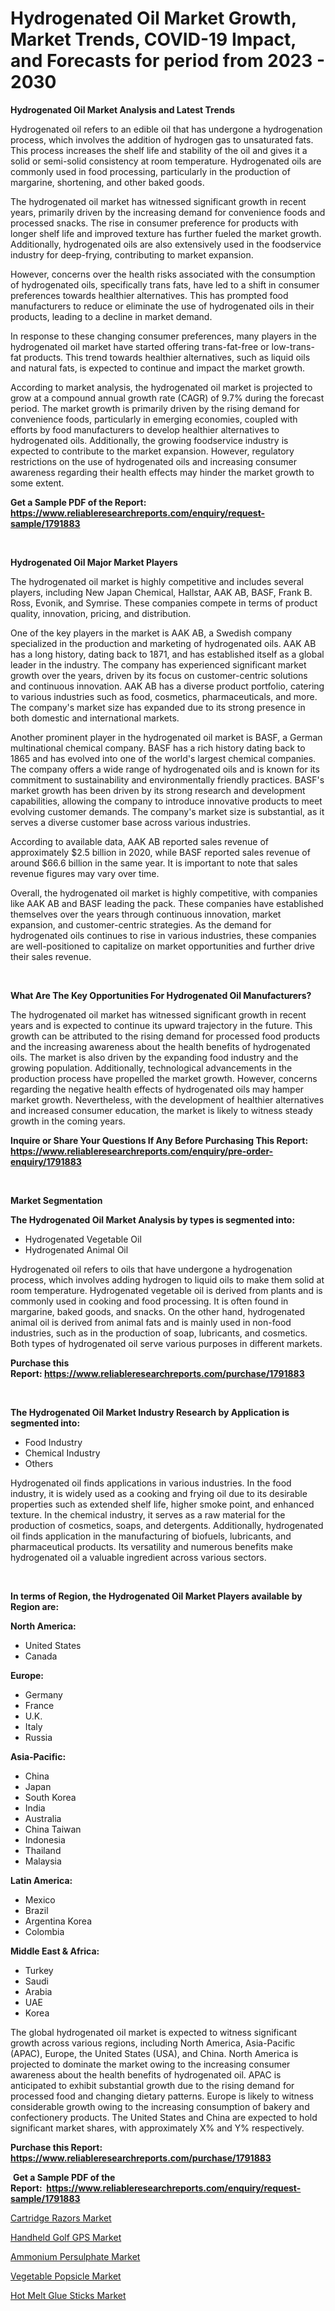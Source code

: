<p><h1>Hydrogenated Oil Market Growth, Market Trends, COVID-19 Impact, and Forecasts for period from 2023 - 2030</h1></p><p><strong>Hydrogenated Oil Market Analysis and Latest Trends</strong></p>
<p><p>Hydrogenated oil refers to an edible oil that has undergone a hydrogenation process, which involves the addition of hydrogen gas to unsaturated fats. This process increases the shelf life and stability of the oil and gives it a solid or semi-solid consistency at room temperature. Hydrogenated oils are commonly used in food processing, particularly in the production of margarine, shortening, and other baked goods.</p><p>The hydrogenated oil market has witnessed significant growth in recent years, primarily driven by the increasing demand for convenience foods and processed snacks. The rise in consumer preference for products with longer shelf life and improved texture has further fueled the market growth. Additionally, hydrogenated oils are also extensively used in the foodservice industry for deep-frying, contributing to market expansion.</p><p>However, concerns over the health risks associated with the consumption of hydrogenated oils, specifically trans fats, have led to a shift in consumer preferences towards healthier alternatives. This has prompted food manufacturers to reduce or eliminate the use of hydrogenated oils in their products, leading to a decline in market demand.</p><p>In response to these changing consumer preferences, many players in the hydrogenated oil market have started offering trans-fat-free or low-trans-fat products. This trend towards healthier alternatives, such as liquid oils and natural fats, is expected to continue and impact the market growth.</p><p>According to market analysis, the hydrogenated oil market is projected to grow at a compound annual growth rate (CAGR) of 9.7% during the forecast period. The market growth is primarily driven by the rising demand for convenience foods, particularly in emerging economies, coupled with efforts by food manufacturers to develop healthier alternatives to hydrogenated oils. Additionally, the growing foodservice industry is expected to contribute to the market expansion. However, regulatory restrictions on the use of hydrogenated oils and increasing consumer awareness regarding their health effects may hinder the market growth to some extent.</p></p>
<p><strong>Get a Sample PDF of the Report:&nbsp; <a href="https://www.reliableresearchreports.com/enquiry/request-sample/1791883">https://www.reliableresearchreports.com/enquiry/request-sample/1791883</a></strong></p>
<p>&nbsp;</p>
<p><strong>Hydrogenated Oil Major Market Players</strong></p>
<p><p>The hydrogenated oil market is highly competitive and includes several players, including New Japan Chemical, Hallstar, AAK AB, BASF, Frank B. Ross, Evonik, and Symrise. These companies compete in terms of product quality, innovation, pricing, and distribution.</p><p>One of the key players in the market is AAK AB, a Swedish company specialized in the production and marketing of hydrogenated oils. AAK AB has a long history, dating back to 1871, and has established itself as a global leader in the industry. The company has experienced significant market growth over the years, driven by its focus on customer-centric solutions and continuous innovation. AAK AB has a diverse product portfolio, catering to various industries such as food, cosmetics, pharmaceuticals, and more. The company's market size has expanded due to its strong presence in both domestic and international markets.</p><p>Another prominent player in the hydrogenated oil market is BASF, a German multinational chemical company. BASF has a rich history dating back to 1865 and has evolved into one of the world's largest chemical companies. The company offers a wide range of hydrogenated oils and is known for its commitment to sustainability and environmentally friendly practices. BASF's market growth has been driven by its strong research and development capabilities, allowing the company to introduce innovative products to meet evolving customer demands. The company's market size is substantial, as it serves a diverse customer base across various industries.</p><p>According to available data, AAK AB reported sales revenue of approximately $2.5 billion in 2020, while BASF reported sales revenue of around $66.6 billion in the same year. It is important to note that sales revenue figures may vary over time.</p><p>Overall, the hydrogenated oil market is highly competitive, with companies like AAK AB and BASF leading the pack. These companies have established themselves over the years through continuous innovation, market expansion, and customer-centric strategies. As the demand for hydrogenated oils continues to rise in various industries, these companies are well-positioned to capitalize on market opportunities and further drive their sales revenue.</p></p>
<p>&nbsp;</p>
<p><strong>What Are The Key Opportunities For Hydrogenated Oil Manufacturers?</strong></p>
<p><p>The hydrogenated oil market has witnessed significant growth in recent years and is expected to continue its upward trajectory in the future. This growth can be attributed to the rising demand for processed food products and the increasing awareness about the health benefits of hydrogenated oils. The market is also driven by the expanding food industry and the growing population. Additionally, technological advancements in the production process have propelled the market growth. However, concerns regarding the negative health effects of hydrogenated oils may hamper market growth. Nevertheless, with the development of healthier alternatives and increased consumer education, the market is likely to witness steady growth in the coming years.</p></p>
<p><strong>Inquire or Share Your Questions If Any Before Purchasing This Report: <a href="https://www.reliableresearchreports.com/enquiry/pre-order-enquiry/1791883">https://www.reliableresearchreports.com/enquiry/pre-order-enquiry/1791883</a></strong></p>
<p>&nbsp;</p>
<p><strong>Market Segmentation</strong></p>
<p><strong>The Hydrogenated Oil Market Analysis by types is segmented into:</strong></p>
<p><ul><li>Hydrogenated Vegetable Oil</li><li>Hydrogenated Animal Oil</li></ul></p>
<p><p>Hydrogenated oil refers to oils that have undergone a hydrogenation process, which involves adding hydrogen to liquid oils to make them solid at room temperature. Hydrogenated vegetable oil is derived from plants and is commonly used in cooking and food processing. It is often found in margarine, baked goods, and snacks. On the other hand, hydrogenated animal oil is derived from animal fats and is mainly used in non-food industries, such as in the production of soap, lubricants, and cosmetics. Both types of hydrogenated oil serve various purposes in different markets.</p></p>
<p><strong>Purchase this Report:&nbsp;<a href="https://www.reliableresearchreports.com/purchase/1791883">https://www.reliableresearchreports.com/purchase/1791883</a></strong></p>
<p>&nbsp;</p>
<p><strong>The Hydrogenated Oil Market Industry Research by Application is segmented into:</strong></p>
<p><ul><li>Food Industry</li><li>Chemical Industry</li><li>Others</li></ul></p>
<p><p>Hydrogenated oil finds applications in various industries. In the food industry, it is widely used as a cooking and frying oil due to its desirable properties such as extended shelf life, higher smoke point, and enhanced texture. In the chemical industry, it serves as a raw material for the production of cosmetics, soaps, and detergents. Additionally, hydrogenated oil finds application in the manufacturing of biofuels, lubricants, and pharmaceutical products. Its versatility and numerous benefits make hydrogenated oil a valuable ingredient across various sectors.</p></p>
<p>&nbsp;</p>
<p><strong>In terms of Region, the Hydrogenated Oil Market Players available by Region are:</strong></p>
<p>
    <p> <strong> North America: </strong>
        <ul>
            <li>United States</li>
            <li>Canada</li>
        </ul>
        </p> 
    <p> <strong> Europe: </strong>
        <ul>
            <li>Germany</li>
            <li>France</li>
            <li>U.K.</li>
            <li>Italy</li>
            <li>Russia</li>
        </ul>
        </p> 
    <p> <strong> Asia-Pacific: </strong>
        <ul>
            <li>China</li>
            <li>Japan</li>
            <li>South Korea</li>
            <li>India</li>
            <li>Australia</li>
            <li>China Taiwan</li>
            <li>Indonesia</li>
            <li>Thailand</li>
            <li>Malaysia</li>
        </ul>
        </p> 
    <p> <strong> Latin America: </strong>
        <ul>
            <li>Mexico</li>
            <li>Brazil</li>
            <li>Argentina Korea</li>
            <li>Colombia</li>
        </ul>
        </p> 
    <p> <strong> Middle East & Africa: </strong>
        <ul>
            <li>Turkey</li>
            <li>Saudi</li>
            <li>Arabia</li>
            <li>UAE</li>
            <li>Korea</li>
        </ul>
    </p>
    </p>
<p><p>The global hydrogenated oil market is expected to witness significant growth across various regions, including North America, Asia-Pacific (APAC), Europe, the United States (USA), and China. North America is projected to dominate the market owing to the increasing consumer awareness about the health benefits of hydrogenated oil. APAC is anticipated to exhibit substantial growth due to the rising demand for processed food and changing dietary patterns. Europe is likely to witness considerable growth owing to the increasing consumption of bakery and confectionery products. The United States and China are expected to hold significant market shares, with approximately X% and Y% respectively.</p></p>
<p><strong>Purchase this Report: <a href="https://www.reliableresearchreports.com/purchase/1791883">https://www.reliableresearchreports.com/purchase/1791883</a></strong></p>
<p>&nbsp;<strong>Get a Sample PDF of the Report:&nbsp;&nbsp;<a href="https://www.reliableresearchreports.com/enquiry/request-sample/1791883">https://www.reliableresearchreports.com/enquiry/request-sample/1791883</a></strong></p>
<p><strong></strong></p>
<p><p><a href="https://medium.com/@elyssablick/cartridge-razors-market-exploring-market-share-market-trends-and-future-growth-950c9d625df0">Cartridge Razors Market</a></p><p><a href="https://medium.com/@shanelerde/handheld-golf-gps-market-exploring-market-share-market-trends-and-future-growth-cf1944a6dacb">Handheld Golf GPS Market</a></p><p><a href="https://github.com/dziulagalemab/Market-Research-Report-List-1/blob/main/ammonium-persulphate-market.md">Ammonium Persulphate Market</a></p><p><a href="https://medium.com/@chiragreportprime4/vegetable-popsicle-market-report-reveals-the-latest-trends-and-growth-opportunities-of-this-market-de100d8c2e1b">Vegetable Popsicle Market</a></p><p><a href="https://github.com/jonneygiverf/Market-Research-Report-List-1/blob/main/hot-melt-glue-sticks-market.md">Hot Melt Glue Sticks Market</a></p></p>